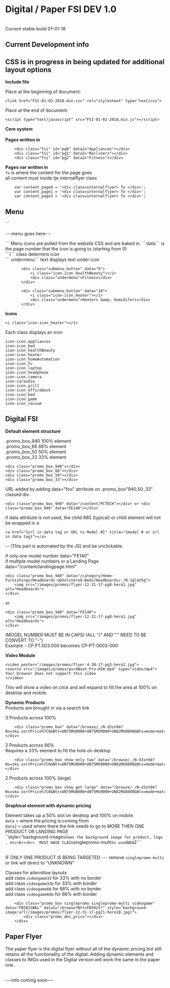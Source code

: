 <h1>Digital / Paper FSI DEV 1.0</h1><br>
Current stable build 01-01-18<br>

Current Development info<br>
-------------------------------------------------
CSS is in progress in being updated for additional
layout options<br>
-------------------------------------------------

<strong>Include file</strong><br>

Place at the beginning of document:
```
<link href="FSI-01-02-2018.min.css" rel="stylesheet" type="text/css">
```
Place at the end of document:
```
<script type="text/javascript" src="FSI-01-02-2018.min.js"></script>
```

<strong>Core system</strong><br><br>
<strong>Pages written in</strong>
```
    <div class="fsi" id="pg0" data2="Appliances"></div>
    <div class="fsi" id="pg1" data2="Recliners"></div>
    <div class="fsi" id="pg2" data2="Fitness"></div>
 ```


<strong>Pages var written in</strong><br>
 ```fo``` is where the content for the page goes<br>
 all content must inside tje internalflyer class

```
    var content_page0 = '<div class=internalflyer> fo </div>';
    var content_page1 = '<div class=internalflyer> fo </div>';
    var content_page3 = '<div class=internalflyer> fo </div>';
```



<h2>Menu</h2>
```
<div id="submenu">
    <div id="ae4" class="submenu_overflow">
    
---menu goes here---

   </div>
</div>
 ```  
 Menu icons are pulled from the website CSS and are baked in.
 ```data``` is the page number that the icon is going to (starting from 0)<br>
 ```i``` class determins icon<br>
``` undermenu``` text displays text under icon

 ```
        <div class="submenu_button" data="9">
            <i class="icon-icon_healthBeauty"></i>
            <div class="undermenu">Fitness</div>
        </div>

        <div class="submenu_button" data="10">
            <i class="icon-icon_heater"></i>
            <div class="undermenu">Heaters &amp; Humidifers</div>
        </div>
```

<strong>Icons</strong>  
```
<i class="icon-icon_heater"></i>
```

Each class displays an icon
```
icon-icon_appliances     
icon-icon_bed
icon-icon_healthBeauty   
icon-icon_heater
icon-icon_homeAutomation  
icon-icon_tv  
icon-icon_laptop  
icon-icon_headphone  
icon-icon_camera  
icon-caraudio   
icon-icon_grill   
icon-icon_officeDesk  
icon-icon_bed  
icon-icon_game
icon-icon_vacuum  
```





<h2>Digital FSI</h2>

<strong>Default element structure</strong>

.promo_box_940    100% element<br> 
.promo_box_66     66% element<br> 
.promo_box_50     50% element<br> 
.promo_box_33     33% element<br> 


```
<div class="promo_box_940"></div> 
<div class="promo_box_66"></div>
<div class="promo_box_50"></div>
<div class="promo_box_33"></div>
```



URL added by adding data="foo" atrribute on .promo_box"940,50.,33" classed div.<br> 
```
<div class="promo_box_940" data="/content/PCTECH"></div> or <div class="promo_box_940" data="FE140"></div>
```

if data attribute is not used, the child IMG (typical) or child element will not be wrapped in a<br> 
```
<a href="{url in data tag or URL to Model #}" title="{model # or url in data tag}"></a>
```
-- (This part is automated by the JS) and be unclickable.


if only one model number  data="FE140"<br> 
if multiple model numbers or a Landing Page data="/content/landingpage.html"<br> 

```
<div class="promo_box_940" data="/category/Home-Furnishings/Headboards-Upholstered-Beds/Headboards/_/N-1gl4z5q">
    <img src="/images/promos/flyer-12-31-17-pg8-hero1.jpg" alt="Headboards">
</div>
```
or
```
<div class="promo_box_940" data="FE140">
    <img src="/images/promos/flyer-12-31-17-pg8-hero1.jpg" alt="Headboards">
</div>
```

(MODEL NUMBER MUST BE IN CAPS)    (ALL "/" AND "." NEED TO BE CONVERT TO "-")  <br> 
Example - CP.PT.003.000 becomes CP-PT-0003-000<br> 


<strong>Video Module</strong>
```
<video poster="/images/promos/flyer-4-30-17-pg3-hero2.jpg">
<source src="/images/promos/pureWash_Pro-HIW.mp4" type="video/mp4">
Your browser does not support this video
</video>
```

This will show a video on click and will expand to fill the area at 100% on desktop and mobile<br> 


<strong>Dynamic Products</strong><br>
Products are brought in via a search link

3 Products across 100%
```
    <div class="promo_box" data="/browse/_/N-d3zn94?Ns=sku.sortPrice%7C0&Ntt=UN75MU8000+UN75MU9000+UN82MU8000&Ntx=mode+matchany"></div>
```

2 Products across 66% <br>
Requires a 33% element to fill the hole on desktop
```
    <div class="promo_box show only two" data="/browse/_/N-d3zn94?Ns=sku.sortPrice%7C0&Ntt=UN75MU8000+UN75MU9000+UN82MU8000&Ntx=mode+matchany"></div>
```

2 Products across 100% (large)
```
    <div class="promo_box show get large" data="/browse/_/N-d3zn94?Ns=sku.sortPrice%7C0&Ntt=UN75MU8000+UN75MU9000+UN82MU8000&Ntx=mode+matchany"></div>
```




<strong>Graphical element with dynamic pricing</strong>

Element takes up a 50% slot on desktop and 100% on mobile<br> 
```data``` = where the pricing is coming from<br> 
```data2``` = used whem there the link needs to go to MORE THEN ONE PRODUCT OR LANDING PAGE<br> 
``style="background-image``` shows the background image for product, logo , etc<br><br> 
MUST HAVE CLASS ```singlepromo-multi``` to use ```data2```<br> <br> 

IF ONLY ONE PRODUCT IS BEING TARGETED --- remove ```singlepromo-multi``` or link will direct to "UNKNOWN"<br> 


Classes for alternitive layouts<br>
add class ```videogame33```  for 33% with no border<br>
add class ```videogame33b``` for 33% with border<br>
add class ```videogame66```  for 66% with no border<br>
add class ```videogame66b``` for 66% with border<br>

```
    <div class="promo_box singlepromo singlepromo-multi videogame" data="FB502SBKL" data2="/browse?Ntt=FB502S*" style="background-image:url(/images/promos/flyer-12-31-17-pg21-hero18.jpg)">
        <div class="promo_des_price"></div>
    </div>
 ```

 
 
<h2>Paper Flyer</h2>
The paper flyer is the digital flyer without all of the dynamic pricing but still retains all the functionality of the digital.
Adding dynamic elements and classes to IMGs used in the Digital version will work the same in the paper one.<br><br>

---info coming soon---








